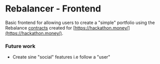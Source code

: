 # Rebalancer - Frontend

Basic frontend for allowing users to create a "simple" portfolio using the Rebalance [contracts](https://github.com/hackathon-hack-money-2022/contracts) created for [https://hackathon.money/](https://hackathon.money/).

### Future work
- Create sine "social" features i.e follow a "user"

